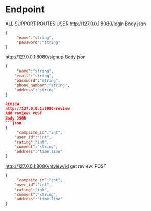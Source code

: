 # Endpoint

ALL SUPPORT ROUTES
USER
http://127.0.0.1:8080/login
Body json

```json
{
     "name":"string",
     "password":"string"
}
```
http://127.0.0.1:8080/signup
Body json
``` json
{
     "name":"string",
	"email":"string",
	"password":"string",
	"phone_number":"string",
	"address":"string"
}

REVIEW
http://127.0.0.1:8080/review
Add review: POST 
Body JSON
```json
{
     "campsite_id":"int",
	"user_id":"int",
	"rating":"int",
	"comment":"string",
	"address":"time.Time"
}

```
http://127.0.0.1:8080/review/id
get review: POST 
```json
{
     "campsite_id":"int",
	"user_id":"int",
	"rating":"int",
	"comment":"string",
	"address":"time.Time"
}

```
